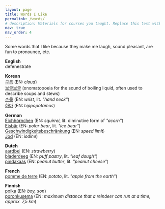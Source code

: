 ```yaml
---
layout: page
title: Words I Like
permalink: /words/
# description: Materials for courses you taught. Replace this text with your description.
nav: true
nav_order: 4
---
```


Some words that I like because they make me laugh, sound pleasant, are fun to pronounce, etc.


<!-- ENGLISH -->
<p>
<strong>English</strong><br>
defenestrate<br>

</p>


<!-- KOREAN -->
<p>
<strong>Korean</strong><br>
<a href="https://forvo.com/word/%EA%B5%AC%EB%A6%84/#ko" target="_blank">구름</a> (EN: <em>cloud</em>)<br>
<a href="https://forvo.com/word/%EB%B3%B4%EA%B8%80%EB%B3%B4%EA%B8%80/#ko" target="_blank">보글보글</a> (onomatopoeia for the sound of boiling liquid, often used to describe soups and stews)<br>
<a href="https://forvo.com/word/%EC%86%90%EB%AA%A9/#ko" target="_blank">손목</a> (EN: <em>wrist</em>, lit. <em>"hand neck"</em>)<br>
<a href="https://forvo.com/word/%ED%95%98%EB%A7%88/#ko" target="_blank">하마</a> (EN: <em>hippopotamus</em>)<br>

</p>


<!-- GERMAN -->
<p>
<strong>German</strong><br>
<a href="https://forvo.com/word/eichh%C3%B6rnchen/#de" target="_blank">Eichhörnchen</a> (EN: <em>squirrel</em>, lit. diminutive form of <em>"acorn"</em>)<br>
<a href="https://forvo.com/word/eisb%C3%A4r/#de" target="_blank">Eisbär</a> (EN: <em>polar bear</em>, lit. <em>"ice bear"</em>)<br>
<a href="https://forvo.com/word/geschwindigkeitsbeschr%C3%A4nkung/#de" target="_blank">Geschwindigkeitsbeschränkung</a> (EN: <em>speed limit</em>)<br>
<a href="https://forvo.com/word/jod/#de" target="_blank">Jod</a> (EN: <em>iodine</em>)<br>

</p>


<!-- DUTCH -->
<p>
<strong>Dutch</strong><br>
<a href="https://forvo.com/word/aardbei/#nl" target="_blank">aardbei</a> (EN: <em>strawberry</em>)<br>
<a href="https://forvo.com/word/bladerdeeg/#nl" target="_blank">bladerdeeg</a> (EN: <em>puff pastry</em>, lit. <em>"leaf dough"</em>)<br>
<a href="https://forvo.com/word/pindakaas/#nl" target="_blank">pindakaas</a> (EN: <em>peanut butter</em>, lit. <em>"peanut cheese"</em>)<br>

</p>


<!-- FRENCH -->
<p>
<strong>French</strong><br>
<a href="https://forvo.com/word/pomme_de_terre/#fr" target="_blank">pomme de terre</a> (EN: <em>potato</em>, lit. <em>"apple from the earth"</em>)<br>

</p>


<!-- FINNISH -->
<p>
<strong>Finnish</strong><br>
<a href="https://forvo.com/word/poika/#fi" target="_blank">poika</a> (EN: <em>boy, son</em>)<br>
<a href="https://forvo.com/word/poronkusema/#fi" target="_blank">poronkusema</a> (EN: <em>maximum distance that a reindeer can run at a time, approx. 7,5 km</em>)

</p>